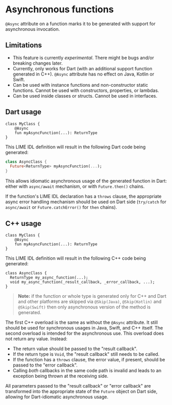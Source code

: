 Asynchronous functions
======================

`@Async` attribute on a function marks it to be generated with support for asynchronous invocation.

Limitations
-----------

* This feature is currently *experimental*. There might be bugs and/or breaking changes later.
* Currently, only works for Dart (with an additional support function generated in C++). `@Async` attribute has no
effect on Java, Kotlin or Swift.
* Can be used with instance functions and non-constructor static functions. Cannot be used with constructors,
properties, or lambdas.
* Can be used inside classes or structs. Cannot be used in interfaces.

Dart usage
----------

```
class MyClass {
    @Async
    fun myAsyncFunction(...): ReturnType
}
```

This LIME IDL definition will result in the following Dart code being generated:

```dart
class AsyncClass {
  Future<ReturnType> myAsyncFunction(...);
}
```

This allows idiomatic asynchronous usage of the generated function in Dart: either with `async/await` mechanism, or with
`Future.then()` chains.

If the function's LIME IDL declaration has a `throws` clause, the appropriate async error handling mechanism should be
used on Dart side (`try/catch` for `async/await` or `Future.catchError()` for `then` chains).

C++ usage
---------

```
class MyClass {
    @Async
    fun myAsyncFunction(...): ReturnType
}
```

This LIME IDL definition will result in the following C++ code being generated:

```
class AsyncClass {
  ReturnType my_async_function(...);
  void my_async_function(_result_callback, _error_callback, ...);
}
```

>**Note:** if the function or whole type is generated only for C++ and Dart
> and other platforms are skipped via `@Skip(Java)`, `@Skip(Kotlin)` and `@Skip(Swift)`
> then only asynchronous version of the method is generated.

The first C++ overload is the same as without the `@Async` attribute. It still should be used for synchronous usages in
Java, Swift, and C++ itself. The second overload is intended for the asynchronous use. This overload does not return any
value. Instead:
* The return value should be passed to the "result callback".
* If the return type is `Void`, the "result callback" still needs to be called.
* If the function has a `throws` clause, the error value, if present, should be passed to the "error callback".
* Calling *both* callbacks in the same code path is invalid and leads to an exception being thrown at the receiving side.

All parameters passed to the "result callback" or "error callback" are transformed into the appropriate state of the
`Future` object on Dart side, allowing for Dart-idiomatic asynchronous usage.
